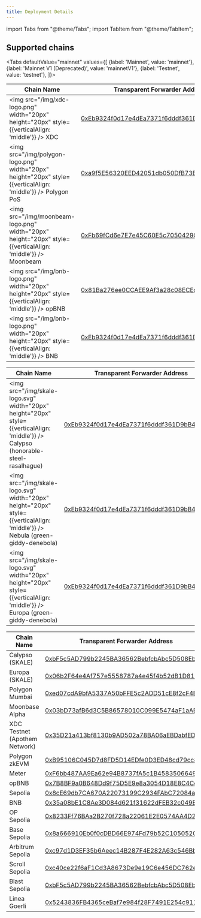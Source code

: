 ```yaml
---
title: Deployment Details
---
```


import Tabs from "@theme/Tabs";
import TabItem from "@theme/TabItem";

## Supported chains

<Tabs
    defaultValue="mainnet"
    values={[
        {label: 'Mainnet', value: 'mainnet'},
        {label: 'Mainnet V1 (Deprecated)', value: 'mainnetV1'},
        {label: 'Testnet', value: 'testnet'},
    ]}>
<TabItem value="mainnet">

| Chain Name                           | Transparent Forwarder Address                                                                                                                                       |
| ------------------------------------ | ------------------------------------------------------------------------------------------------------------------------------------------------------------------- |
| <img src="/img/xdc-logo.png" width="20px" height="20px" style={{verticalAlign: 'middle'}} /> XDC | [0xEb9324f0d17e4dEa7371f6dddf361D9bB453BEb9](https://explorer.xinfin.network/address/0xEb9324f0d17e4dEa7371f6dddf361D9bB453BEb9) |
| <img src="/img/polygon-logo.png" width="20px" height="20px" style={{verticalAlign: 'middle'}} /> Polygon PoS | [0xa9f5E56320EED42051db050DfB73B5549c78BB3B](https://polygonscan.com/address/0xa9f5E56320EED42051db050DfB73B5549c78BB3B) |
| <img src="/img/moonbeam-logo.png" width="20px" height="20px" style={{verticalAlign: 'middle'}} /> Moonbeam | [0xFb69fCd6e7E7e45C60E5c7050429C424F76b8533](https://moonscan.io/address/0xFb69fCd6e7E7e45C60E5c7050429C424F76b8533) |
| <img src="/img/bnb-logo.png" width="20px" height="20px" style={{verticalAlign: 'middle'}} /> opBNB | [0x81Ba276ee0CCAEE9Af3a28c08ECEdB017a640294](https://opbnbscan.com/address/0x81Ba276ee0CCAEE9Af3a28c08ECEdB017a640294) |
| <img src="/img/bnb-logo.png" width="20px" height="20px" style={{verticalAlign: 'middle'}} /> BNB | [0xEb9324f0d17e4dEa7371f6dddf361D9bB453BEb9](https://bscscan.com/address/0xEb9324f0d17e4dEa7371f6dddf361D9bB453BEb9) |

</TabItem>

<TabItem value="mainnetV1">

| Chain Name                           | Transparent Forwarder Address                                                                                                                                       |
| ------------------------------------ | ------------------------------------------------------------------------------------------------------------------------------------------------------------------- |
| <img src="/img/skale-logo.svg" width="20px" height="20px" style={{verticalAlign: 'middle'}} /> Calypso (honorable-steel-rasalhague) | [0xEb9324f0d17e4dEa7371f6dddf361D9bB453BEb9](https://honorable-steel-rasalhague.explorer.mainnet.skalenodes.com/address/0xEb9324f0d17e4dEa7371f6dddf361D9bB453BEb9) |
| <img src="/img/skale-logo.svg" width="20px" height="20px" style={{verticalAlign: 'middle'}} /> Nebula (green-giddy-denebola)        | [0xEb9324f0d17e4dEa7371f6dddf361D9bB453BEb9](https://green-giddy-denebola.explorer.mainnet.skalenodes.com/address/0xEb9324f0d17e4dEa7371f6dddf361D9bB453BEb9)       |
| <img src="/img/skale-logo.svg" width="20px" height="20px" style={{verticalAlign: 'middle'}} /> Europa (green-giddy-denebola)        | [0xEb9324f0d17e4dEa7371f6dddf361D9bB453BEb9](https://elated-tan-skat.explorer.mainnet.skalenodes.com/address/0xEb9324f0d17e4dEa7371f6dddf361D9bB453BEb9)            |


</TabItem>
<TabItem value="testnet">

| Chain Name                            | Transparent Forwarder Address                                                                                                                                                       |
| ------------------------------------- | ----------------------------------------------------------------------------------------------------------------------------------------------------------------------------------- |
| Calypso (SKALE) | [0xbF5c5AD799b2245BA36562BebfcbAbc5D508Eb84](https://giant-half-dual-testnet.explorer.testnet.skalenodes.com//address/0xbF5c5AD799b2245BA36562BebfcbAbc5D508Eb84)             |
| Europa (SKALE)   | [0x06b2F64e4Af757e5558787a4e45f4b52dB1D81E6](https://juicy-low-small-testnet.explorer.testnet.skalenodes.com//address/0x06b2F64e4Af757e5558787a4e45f4b52dB1D81E6/transactions) |
| Polygon Mumbai                        | [0xed07cdA9bfA5337A50bFFE5c2ADD51cE8f2cF4EF](https://mumbai.polygonscan.com/address/0xed07cdA9bfA5337A50bFFE5c2ADD51cE8f2cF4EF)                                                     |
| Moonbase Alpha                        | [0x03bD73afB6d3C5B86578010C099E5474aF1aABeF](https://moonbase.moonscan.io/address/0x03bD73afB6d3C5B86578010C099E5474aF1aABeF)                                                       |
| XDC Testnet (Apothem Network)         | [0x35D21a413bf8130b9AD502a78BA06aEBDabfEDF2](https://apothem.blocksscan.io/address/0x35D21a413bf8130b9AD502a78BA06aEBDabfEDF2#transactions)                                         |
| Polygon zkEVM         | [0xB95106C045D7d8FD5D14EDfe0D3ED48cd79cc844](https://testnet-zkevm.polygonscan.com/address/0xB95106C045D7d8FD5D14EDfe0D3ED48cd79cc844)                                         |
| Meter         | [0xF6bb487AA9Ea62e94B8737fA5c1B45835066499a](https://scan-warringstakes.meter.io/address/0xF6bb487AA9Ea62e94B8737fA5c1B45835066499a)                                         |
| opBNB       | [0x7B8BF9a0B648Dd9f75D5E9e8a3054D18E8C4Cc5e](https://testnet.opbnbscan.com/address/0x7B8BF9a0B648Dd9f75D5E9e8a3054D18E8C4Cc5e)                                         |
| Sepolia         | [0x8cE69db7CA670A22073199C2934FAbC72084a3BC](https://sepolia.etherscan.io/address/0x8cE69db7CA670A22073199C2934FAbC72084a3BC)                                         |
| BNB       | [0x35a08bE1C8Ae3D084d621f31622dFEB32c049Ef7](https://testnet.bscscan.com/address/0x35a08bE1C8Ae3D084d621f31622dFEB32c049Ef7)                                         |
| OP Sepolia         | [0x8233Ff76BAa2B270f728a22061E2E0574AA4D2ef](https://optimism-sepolia.blockscout.com/address/0x8233Ff76BAa2B270f728a22061E2E0574AA4D2ef)                                         |
| Base Sepolia         | [0x8a666910Eb0f0cDBD66E974Fd79b52C1050520Fc](https://base-sepolia.blockscout.com/address/0x8a666910Eb0f0cDBD66E974Fd79b52C1050520Fc)                                         |
| Arbitrum Sepolia         | [0xc97d1D3EF35b6Aeec14B287F4E282A63c546Bbc6](https://sepolia.arbiscan.io/address/0xc97d1D3EF35b6Aeec14B287F4E282A63c546Bbc6)                                         |
| Scroll Sepolia         | [0xc40ce22f6aF1Cd3A8673De9e19C6e456DC762eB4](https://sepolia.scrollscan.com/address/0xc40ce22f6aF1Cd3A8673De9e19C6e456DC762eB4)                                         |
| Blast Sepolia         | [0xbF5c5AD799b2245BA36562BebfcbAbc5D508Eb84](https://testnet.blastscan.io/address/0xbF5c5AD799b2245BA36562BebfcbAbc5D508Eb84)                                         |
| Linea Goerli         | [0x5243836FB4365ceBaf7e984f28F7491E254c911e](https://explorer.goerli.linea.build//address/0x5243836FB4365ceBaf7e984f28F7491E254c911e)                                         |

</TabItem>
</Tabs>
